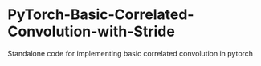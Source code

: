 # PyTorch-Basic-Correlated-Convolution-with-Stride
Standalone code for implementing basic correlated convolution in pytorch
